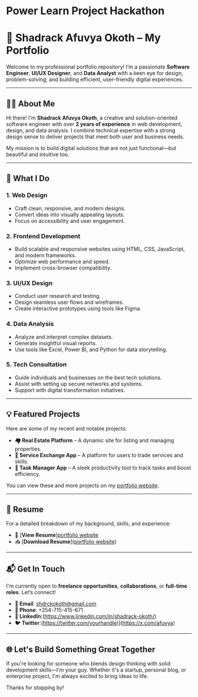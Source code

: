 # Power Learn Project Hackathon
# 💼 Shadrack Afuvya Okoth – My Portfolio

Welcome to my professional portfolio repository! I’m a passionate **Software Engineer**, **UI/UX Designer**, and **Data Analyst** with a keen eye for design, problem-solving, and building efficient, user-friendly digital experiences.

---

## 👨‍💻 About Me

Hi there! I'm **Shadrack Afuvya Okoth**, a creative and solution-oriented software engineer with over **2 years of experience** in web development, design, and data analysis. I combine technical expertise with a strong design sense to deliver projects that meet both user and business needs.

My mission is to build digital solutions that are not just functional—but beautiful and intuitive too.

---

## 🚀 What I Do

### 1. **Web Design**
- Craft clean, responsive, and modern designs.
- Convert ideas into visually appealing layouts.
- Focus on accessibility and user engagement.

### 2. **Frontend Development**
- Build scalable and responsive websites using HTML, CSS, JavaScript, and modern frameworks.
- Optimize web performance and speed.
- Implement cross-browser compatibility.

### 3. **UI/UX Design**
- Conduct user research and testing.
- Design seamless user flows and wireframes.
- Create interactive prototypes using tools like Figma.

### 4. **Data Analysis**
- Analyze and interpret complex datasets.
- Generate insightful visual reports.
- Use tools like Excel, Power BI, and Python for data storytelling.

### 5. **Tech Consultation**
- Guide individuals and businesses on the best tech solutions.
- Assist with setting up secure networks and systems.
- Support with digital transformation initiatives.

---

## 💡 Featured Projects

Here are some of my recent and notable projects:

- **🏘️ Real Estate Platform** – A dynamic site for listing and managing properties.
- **🔄 Service Exchange App** – A platform for users to trade services and skills.
- **📝 Task Manager App** – A sleek productivity tool to track tasks and boost efficiency.

You can view these and more projects on my [portfolio website](https://shadrack-okoth.github.io/Hackathon_plp/).

---

## 📄 Resume

For a detailed breakdown of my background, skills, and experience:

- 🔗 [**View Resume**][portfolio website](https://shadrack-okoth.github.io/Hackathon_plp/) 
- 📥 [**Download Resume**]([portfolio website](https://shadrack-okoth.github.io/Hackathon_plp/)) 

---

## 📬 Get In Touch

I'm currently open to **freelance opportunities**, **collaborations**, or **full-time roles**. Let’s connect!

- **📧 Email**: shdrckokoth@gmail.com
- **📱 Phone**: +254-715-415-671
- **🔗 LinkedIn**:(https://www.linkedin.com/in/shadrack-okoth/)
- **🐦 Twitter**:(https://twitter.com/yourhandle)](https://x.com/afuvya)

---

## 🌐 Let's Build Something Great Together

If you're looking for someone who blends design thinking with solid development skills—I'm your guy. Whether it's a startup, personal blog, or enterprise project, I'm always excited to bring ideas to life.

Thanks for stopping by!
